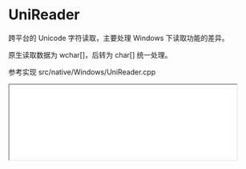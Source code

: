 # UniReader

跨平台的 Unicode 字符读取，主要处理 Windows 下读取功能的差异。

原生读取数据为 wchar[]，后转为 char[] 统一处理。

参考实现 src/native/Windows/UniReader.cpp

<iframe width=90% src="../src/native/Windows/config/UniReader.cpp"/>